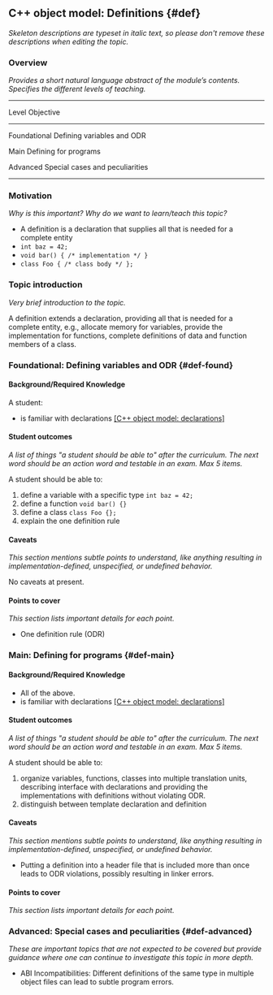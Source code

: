## C++ object model: Definitions {#def}

_Skeleton descriptions are typeset in italic text,_
_so please don't remove these descriptions when editing the topic._

### Overview

_Provides a short natural language abstract of the module’s contents._
_Specifies the different levels of teaching._

------------------------------------------------------------------------
Level             Objective
----------------- ------------------------------------------------------
Foundational      Defining variables and ODR

Main              Defining for programs

Advanced          Special cases and peculiarities

------------------------------------------------------------------------

### Motivation

_Why is this important?_
_Why do we want to learn/teach this topic?_

* A definition is a declaration that supplies all that is needed for a complete entity
* `int baz = 42;`
* `void bar() { /* implementation */ }`
* `class Foo { /* class body */ };`

### Topic introduction

_Very brief introduction to the topic._

A definition extends a declaration, providing all that is needed for a complete
entity, e.g., allocate memory for variables, provide the implementation for
functions, complete definitions of data and function members of a class.

### Foundational: Defining variables and ODR {#def-found}


#### Background/Required Knowledge


A student:

* is familiar with declarations [[C++ object model: declarations]][1]

#### Student outcomes

_A list of things "a student should be able to" after the curriculum._
_The next word should be an action word and testable in an exam._
_Max 5 items._

A student should be able to:

1. define a variable with a specific type `int baz = 42;`
2. define a function `void bar() {}`
3. define a class `class Foo {};`
4. explain the one definition rule


#### Caveats

_This section mentions subtle points to understand, like anything resulting in
implementation-defined, unspecified, or undefined behavior._

No caveats at present.

#### Points to cover

_This section lists important details for each point._

* One definition rule (ODR)

### Main: Defining for programs {#def-main}


#### Background/Required Knowledge


* All of the above.
* is familiar with declarations [[C++ object model: declarations]][1]

#### Student outcomes

_A list of things "a student should be able to" after the curriculum._
_The next word should be an action word and testable in an exam._
_Max 5 items._

A student should be able to:

1. organize variables, functions, classes into multiple translation units, describing interface with declarations and providing the implementations with definitions without violating ODR.
2. distinguish between template declaration and definition

#### Caveats

_This section mentions subtle points to understand, like anything resulting in
implementation-defined, unspecified, or undefined behavior._

* Putting a definition into a header file that is included more than once leads to ODR violations, possibly resulting in linker errors. 

#### Points to cover

_This section lists important details for each point._

### Advanced: Special cases and peculiarities {#def-advanced}

_These are important topics that are not expected to be covered but provide
guidance where one can continue to investigate this topic in more depth._

* ABI Incompatibilities: Different definitions of the same type in multiple object files can lead to subtle program errors.

[1]: ../object-model/declarations.md
